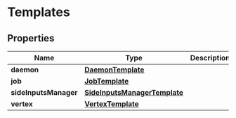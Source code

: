 

# Templates


## Properties

| Name | Type | Description | Notes |
|------------ | ------------- | ------------- | -------------|
|**daemon** | [**DaemonTemplate**](DaemonTemplate.md) |  |  [optional] |
|**job** | [**JobTemplate**](JobTemplate.md) |  |  [optional] |
|**sideInputsManager** | [**SideInputsManagerTemplate**](SideInputsManagerTemplate.md) |  |  [optional] |
|**vertex** | [**VertexTemplate**](VertexTemplate.md) |  |  [optional] |



